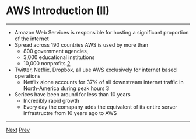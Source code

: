 # AWS Introduction (II)
*** 

* Amazon Web Services is responsible for hosting a significant proportion of the internet
* Spread across 190 countries AWS is used by more than
	* 800 government agencies, 
	* 3,000 educational institutions
	* 10,000 nonprofits [2](https://github.com/AustinCerny/CSCI582_Presentation4/blob/master/sources.md)
* Twitter, Netflix, Dropbox, all use AWS exclusively for internet based operations
	* Netflix alone accounts for 37% of all downstream internet traffic in North-America during peak hours [3](https://github.com/AustinCerny/CSCI582_Presentation4/blob/master/sources.md)
* Serices have been around for less than 10 years
	* Incredibly rapid growth
	* Every day the comapany adds the equivalent of its entire server infrastructre from 10 years ago to AWS

*** 
[Next](https://github.com/AustinCerny/CSCI582_Presentation4/blob/master/slide05.md)
[Prev](https://github.com/AustinCerny/CSCI582_Presentation4/blob/master/slide03.md)
